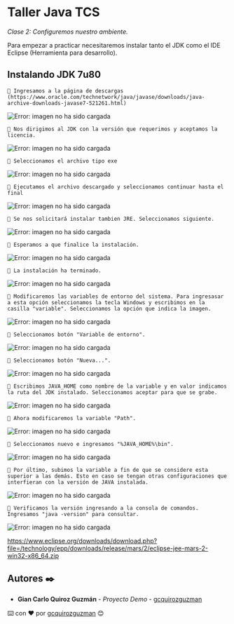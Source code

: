 # Taller Java TCS

_Clase 2: Configuremos nuestro ambiente._

Para empezar a practicar necesitaremos instalar tanto el JDK como el IDE Eclipse (Herramienta para desarrollo).

## Instalando JDK 7u80

```
📢 Ingresamos a la página de descargas (https://www.oracle.com/technetwork/java/javase/downloads/java-archive-downloads-javase7-521261.html)
```


![Error: imagen no ha sido cargada](https://github.com/gcquirozguzman/java-tcs-202001/blob/Clase-02/imagenes/pagina_1.png)

```
📢 Nos dirigimos al JDK con la versión que requerimos y aceptamos la licencia.
```

![Error: imagen no ha sido cargada](https://github.com/gcquirozguzman/java-tcs-202001/blob/Clase-02/imagenes/pagina_2.png)

```
📢 Seleccionamos el archivo tipo exe
```

![Error: imagen no ha sido cargada](https://github.com/gcquirozguzman/java-tcs-202001/blob/Clase-02/imagenes/pagina_3.png)

```
📢 Ejecutamos el archivo descargado y seleccionamos continuar hasta el final
```

![Error: imagen no ha sido cargada](https://github.com/gcquirozguzman/java-tcs-202001/blob/Clase-02/imagenes/pagina_5.png)

```
📢 Se nos solicitará instalar tambien JRE. Seleccionamos siguiente.
```

![Error: imagen no ha sido cargada](https://github.com/gcquirozguzman/java-tcs-202001/blob/Clase-02/imagenes/pagina_6.png)

```
📢 Esperamos a que finalice la instalación.
```

![Error: imagen no ha sido cargada](https://github.com/gcquirozguzman/java-tcs-202001/blob/Clase-02/imagenes/pagina_7.png)

```
📢 La instalación ha terminado.
```

![Error: imagen no ha sido cargada](https://github.com/gcquirozguzman/java-tcs-202001/blob/Clase-02/imagenes/pagina_8.png)

```
📢 Modificaremos las variables de entorno del sistema. Para ingresasar a esta opción seleccionamos la tecla Windows y escribimos en la casilla "variable". Seleccionamos la opción que indica la imagen.
```

![Error: imagen no ha sido cargada](https://github.com/gcquirozguzman/java-tcs-202001/blob/Clase-02/imagenes/pagina_9.png)

```
📢 Seleccionamos botón "Variable de entorno".
```

![Error: imagen no ha sido cargada](https://github.com/gcquirozguzman/java-tcs-202001/blob/Clase-02/imagenes/pagina_10.png)

```
📢 Seleccionamos botón "Nueva...".
```

![Error: imagen no ha sido cargada](https://github.com/gcquirozguzman/java-tcs-202001/blob/Clase-02/imagenes/pagina_11.png)

```
📢 Escribimos JAVA_HOME como nombre de la variable y en valor indicamos la ruta del JDK instalado. Seleccionamos aceptar para que se grabe.
```

![Error: imagen no ha sido cargada](https://github.com/gcquirozguzman/java-tcs-202001/blob/Clase-02/imagenes/pagina_12.png)

```
📢 Ahora modificaremos la variable "Path".
```

![Error: imagen no ha sido cargada](https://github.com/gcquirozguzman/java-tcs-202001/blob/Clase-02/imagenes/pagina_13.png)

```
📢 Seleccionamos nuevo e ingresamos "%JAVA_HOME%\bin".
```

![Error: imagen no ha sido cargada](https://github.com/gcquirozguzman/java-tcs-202001/blob/Clase-02/imagenes/pagina_18.png)

```
📢 Por último, subimos la variable a fin de que se considere esta superior a las demás. Esto en caso se tengan otras configuraciones que interfieran con la versión de JAVA instalada.
```

![Error: imagen no ha sido cargada](https://github.com/gcquirozguzman/java-tcs-202001/blob/Clase-02/imagenes/pagina_15.png)

```
📢 Verificamos la versión ingresando a la consola de comandos. Ingresamos "java -version" para consultar.
```

![Error: imagen no ha sido cargada](https://github.com/gcquirozguzman/java-tcs-202001/blob/Clase-02/imagenes/pagina_16.png)








https://www.eclipse.org/downloads/download.php?file=/technology/epp/downloads/release/mars/2/eclipse-jee-mars-2-win32-x86_64.zip








## Autores ✒️

* **Gian Carlo Quiroz Guzmán** - *Proyecto Demo* - [gcquirozguzman](https://github.com/gcquirozguzman)



⌨️ con ❤️ por [gcquirozguzman](https://github.com/gcquirozguzman) 😊
